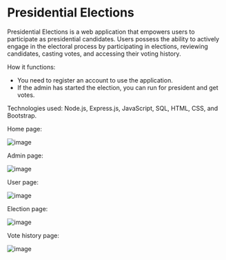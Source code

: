 # Presidential Elections

Presidential Elections is a web application that empowers users to participate as presidential candidates.
Users possess the ability to actively engage in the electoral process by participating in elections, reviewing candidates, casting votes, and accessing their voting history.

How it functions:
- You need to register an account to use the application.
- If the admin has started the election, you can run for president and get votes.

Technologies used: Node.js, Express.js, JavaScript, SQL, HTML, CSS, and Bootstrap.

Home page:

![image](https://github.com/daviddserb/presidential-elections/assets/83017887/836c8278-c125-48bd-aec1-ccd770cd7f70)

Admin page:

![image](https://github.com/daviddserb/presidential-elections/assets/83017887/324a280f-533f-48ed-aab8-7fcdaa340b43)

User page:

![image](https://github.com/daviddserb/presidential-elections/assets/83017887/f80c3a37-c38f-4458-a66e-38a27790b5d3)

Election page:

![image](https://github.com/daviddserb/presidential-elections/assets/83017887/a21754a3-a2a0-4a18-9a31-40fe05c162b8)

Vote history page:

![image](https://github.com/daviddserb/presidential-elections/assets/83017887/a1d0f57e-7a91-42e0-b07e-e1477a73d08a)
